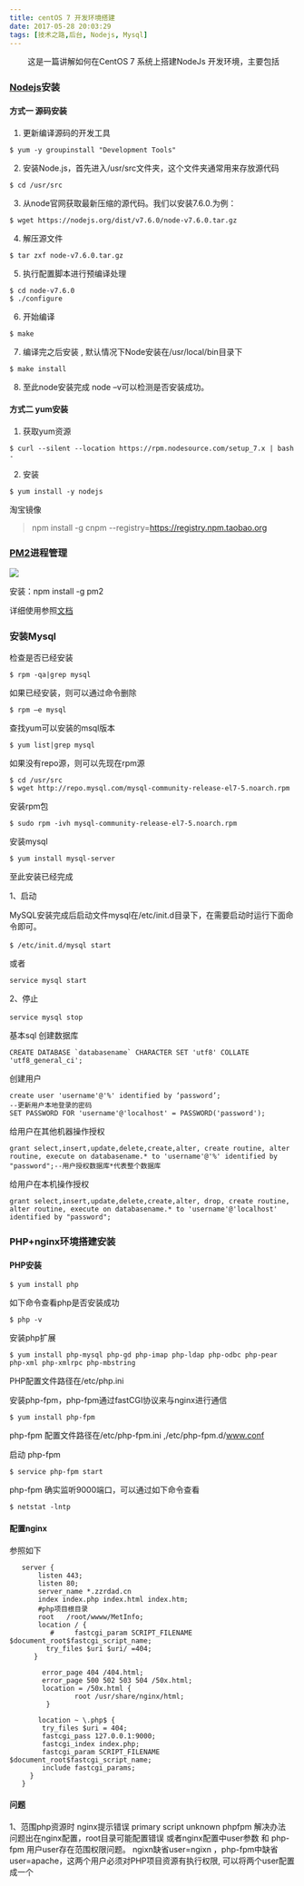 ```yaml
---
title: centOS 7 开发环境搭建
date: 2017-05-28 20:03:29
tags: [技术之路,后台, Nodejs, Mysql]
---
```


&emsp;&emsp; 这是一篇讲解如何在CentOS 7 系统上搭建NodeJs 开发环境，主要包括


### [Nodejs][1]安装

#### **方式一 源码安装**


1. 更新编译源码的开发工具 
```
$ yum -y groupinstall "Development Tools"
```
2. 安装Node.js，首先进入/usr/src文件夹，这个文件夹通常用来存放源代码 
```
$ cd /usr/src
```
3. 从node官网获取最新压缩的源代码。我们以安装7.6.0.为例：
```
$ wget https://nodejs.org/dist/v7.6.0/node-v7.6.0.tar.gz
```

4. 解压源文件
```
$ tar zxf node-v7.6.0.tar.gz
```
5. 执行配置脚本进行预编译处理
```
$ cd node-v7.6.0
$ ./configure
```
6. 开始编译 
```
$ make
```
7. 编译完之后安装 , 默认情况下Node安装在/usr/local/bin目录下
```
$ make install
```
8. 至此node安装完成 node –v可以检测是否安装成功。

#### **方式二 yum安装**
1. 获取yum资源
```
$ curl --silent --location https://rpm.nodesource.com/setup_7.x | bash -
```
2. 安装
```
$ yum install -y nodejs
```
淘宝镜像
> npm install -g cnpm --registry=https://registry.npm.taobao.org

### [PM2](http://pm2.keymetrics.io)进程管理
![](/uploads/pm2Logo.png)

安装：npm install -g pm2

详细使用参照[文档](http://pm2.keymetrics.io/docs/usage/cluster-mode/)

### 安装Mysql
检查是否已经安装
```
$ rpm -qa|grep mysql
```
如果已经安装，则可以通过命令删除
```
$ rpm –e mysql
```
查找yum可以安装的msql版本
```
$ yum list|grep mysql
```
如果没有repo源，则可以先现在rpm源
```
$ cd /usr/src
$ wget http://repo.mysql.com/mysql-community-release-el7-5.noarch.rpm
```
安装rpm包
```
$ sudo rpm -ivh mysql-community-release-el7-5.noarch.rpm
```
安装mysql
```
$ yum install mysql-server
```
至此安装已经完成

1、启动　　

MySQL安装完成后启动文件mysql在/etc/init.d目录下，在需要启动时运行下面命令即可。　　
```
$ /etc/init.d/mysql start　
```
或者
```
service mysql start
```
2、停止　
```
service mysql stop　
```

基本sql
创建数据库
```
CREATE DATABASE `databasename` CHARACTER SET 'utf8' COLLATE 'utf8_general_ci';
```
创建用户
```
create user 'username'@'%' identified by ‘password’;
--更新用户本地登录的密码
SET PASSWORD FOR 'username'@'localhost' = PASSWORD('password');
```

给用户在其他机器操作授权
```
grant select,insert,update,delete,create,alter, create routine, alter routine, execute on databasename.* to 'username'@'%' identified by "password";--用户授权数据库*代表整个数据库
```
给用户在本机操作授权
```
grant select,insert,update,delete,create,alter, drop, create routine, alter routine, execute on databasename.* to 'username'@'localhost' identified by "password";
```


### PHP+nginx环境搭建安装
#### PHP安装
```
$ yum install php
```
如下命令查看php是否安装成功
```
$ php -v
```
安装php扩展 
```
$ yum install php-mysql php-gd php-imap php-ldap php-odbc php-pear php-xml php-xmlrpc php-mbstring
```
PHP配置文件路径在/etc/php.ini

安装php-fpm，php-fpm通过fastCGI协议来与nginx进行通信
```
$ yum install php-fpm
```
php-fpm 配置文件路径在/etc/php-fpm.ini ,/etc/php-fpm.d/www.conf


启动 php-fpm 
```
$ service php-fpm start
```
php-fpm 确实监听9000端口，可以通过如下命令查看
```
$ netstat -lntp
```

#### 配置nginx 
参照如下
```
   server {
       listen 443;
       listen 80;
       server_name *.zzrdad.cn
       index index.php index.html index.htm;
       #php项目根目录
       root   /root/wwww/MetInfo; 
       location / {
          #     fastcgi_param SCRIPT_FILENAME $document_root$fastcgi_script_name;
         try_files $uri $uri/ =404;
      }

        error_page 404 /404.html;
        error_page 500 502 503 504 /50x.html;
        location = /50x.html {
                root /usr/share/nginx/html;
         }

       location ~ \.php$ {
        try_files $uri = 404;
        fastcgi_pass 127.0.0.1:9000;
        fastcgi_index index.php;
        fastcgi_param SCRIPT_FILENAME $document_root$fastcgi_script_name;
        include fastcgi_params;
     }
   }
```
#### 问题
1、范围php资源时 nginx提示错误
 primary script unknown phpfpm
  解决办法
  问题出在nginx配置，root目录可能配置错误 或者nginx配置中user参数 和 php-fpm 用户user存在范围权限问题。
  ngixn缺省user=ngixn ，php-fpm中缺省user=apache，这两个用户必须对PHP项目资源有执行权限, 可以将两个user配置成一个




[1]:https://hexo.io 